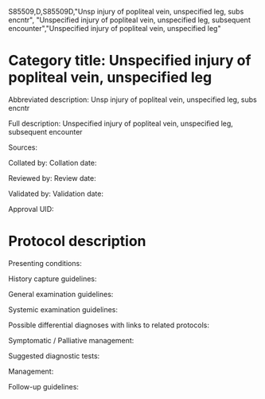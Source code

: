 S85509,D,S85509D,"Unsp injury of popliteal vein, unspecified leg, subs encntr", "Unspecified injury of popliteal vein, unspecified leg, subsequent encounter","Unspecified injury of popliteal vein, unspecified leg"
# Category title: Unspecified injury of popliteal vein, unspecified leg

Abbreviated description: Unsp injury of popliteal vein, unspecified leg, subs encntr

Full description: Unspecified injury of popliteal vein, unspecified leg, subsequent encounter

Sources:

Collated by:
Collation date:

Reviewed by:
Review date:

Validated by:
Validation date:

Approval UID:

# Protocol description

Presenting conditions:

History capture guidelines:

General examination guidelines:

Systemic examination guidelines:

Possible differential diagnoses with links to related protocols:

Symptomatic / Palliative management:

Suggested diagnostic tests:

Management:

Follow-up guidelines:
